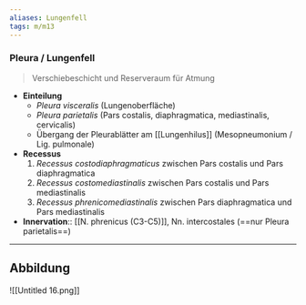 ```yaml
---
aliases: Lungenfell
tags: m/m13
---
```

### Pleura / Lungenfell
> Verschiebeschicht und Reserveraum für Atmung
- **Einteilung**
	- *Pleura visceralis* (Lungenoberfläche)
	- *Pleura parietalis* (Pars costalis, diaphragmatica, mediastinalis, cervicalis)
	- Übergang der Pleurablätter am [[Lungenhilus]] (Mesopneumonium / Lig. pulmonale)
- **Recessus**
	1. *Recessus costodiaphragmaticus* zwischen Pars costalis und Pars diaphragmatica
	2. *Recessus costomediastinalis* zwischen Pars costalis und Pars mediastinalis
	3. *Recessus phrenicomediastinalis* zwischen Pars diaphragmatica und Pars mediastinalis
- **Innervation**:: [[N. phrenicus (C3-C5)]], Nn. intercostales (==nur Pleura parietalis==)
---
## Abbildung

![[Untitled 16.png]]